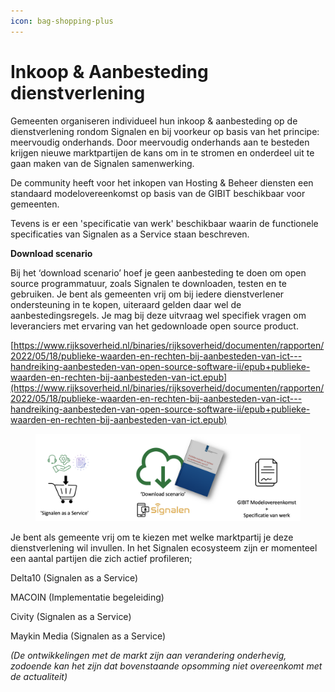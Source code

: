 ```yaml
---
icon: bag-shopping-plus
---
```


# Inkoop & Aanbesteding dienstverlening

Gemeenten organiseren individueel hun inkoop & aanbesteding op de dienstverlening rondom Signalen en bij voorkeur op basis van het principe: meervoudig onderhands. Door meervoudig onderhands aan te besteden krijgen nieuwe marktpartijen de kans om in te stromen en onderdeel uit te gaan maken van de Signalen samenwerking.

De community heeft voor het inkopen van Hosting & Beheer diensten een standaard modelovereenkomst op basis van de GIBIT beschikbaar voor gemeenten.

Tevens is er een 'specificatie van werk' beschikbaar waarin de functionele specificaties van Signalen as a Service staan beschreven.&#x20;

**Download scenario**

Bij het ‘download scenario’ hoef je geen aanbesteding te doen om open source programmatuur, zoals Signalen te downloaden, testen en te gebruiken. Je bent als gemeenten vrij om bij iedere dienstverlener ondersteuning in te kopen, uiteraard gelden daar wel  de aanbestedingsregels. Je mag bij deze uitvraag wel specifiek vragen om leveranciers met ervaring van het gedownloade open source product.

[https://www.rijksoverheid.nl/binaries/rijksoverheid/documenten/rapporten/2022/05/18/publieke-waarden-en-rechten-bij-aanbesteden-van-ict---handreiking-aanbesteden-van-open-source-software-ii/epub+publieke-waarden-en-rechten-bij-aanbesteden-van-ict.epub](https://www.rijksoverheid.nl/binaries/rijksoverheid/documenten/rapporten/2022/05/18/publieke-waarden-en-rechten-bij-aanbesteden-van-ict---handreiking-aanbesteden-van-open-source-software-ii/epub+publieke-waarden-en-rechten-bij-aanbesteden-van-ict.epub)

<figure><img src="../.gitbook/assets/Schermafbeelding 2024-10-14 om 09.01.53.png" alt=""><figcaption></figcaption></figure>

Je bent als gemeente vrij om te kiezen met welke marktpartij je deze dienstverlening wil invullen. In het Signalen ecosysteem zijn er momenteel een aantal partijen die zich actief profileren;

Delta10 (Signalen as a Service)

MACOIN (Implementatie begeleiding)

Civity (Signalen as a Service)

Maykin Media (Signalen as a Service)

_(De ontwikkelingen met de markt zijn aan verandering onderhevig, zodoende kan het zijn dat bovenstaande opsomming niet overeenkomt met de actualiteit)_
